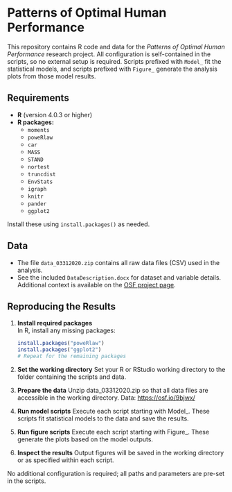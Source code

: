 # Patterns of Optimal Human Performance

This repository contains R code and data for the *Patterns of Optimal Human Performance* research project. All configuration is self-contained in the scripts, so no external setup is required. Scripts prefixed with `Model_` fit the statistical models, and scripts prefixed with `Figure_` generate the analysis plots from those model results.

## Requirements

- **R** (version 4.0.3 or higher)  
- **R packages:**  
  - `moments`  
  - `poweRlaw`  
  - `car`  
  - `MASS`  
  - `STAND`  
  - `nortest`  
  - `truncdist`  
  - `EnvStats`  
  - `igraph`  
  - `knitr`  
  - `pander`  
  - `ggplot2`  

Install these using `install.packages()` as needed.

## Data

- The file `data_03312020.zip` contains all raw data files (CSV) used in the analysis.  
- See the included `DataDescription.docx` for dataset and variable details. Additional context is available on the [OSF project page](https://osf.io/9bjwx/).

## Reproducing the Results

1. **Install required packages**  
   In R, install any missing packages:
   ```r
   install.packages("poweRlaw")
   install.packages("ggplot2")
   # Repeat for the remaining packages

2. **Set the working directory**
Set your R or RStudio working directory to the folder containing the scripts and data.

3. **Prepare the data**
Unzip data_03312020.zip so that all data files are accessible in the working directory.
Data: https://osf.io/9bjwx/  

4. **Run model scripts**
Execute each script starting with Model_. These scripts fit statistical models to the data and save the results.

5. **Run figure scripts**
Execute each script starting with Figure_. These generate the plots based on the model outputs.

6. **Inspect the results**
Output figures will be saved in the working directory or as specified within each script.

No additional configuration is required; all paths and parameters are pre-set in the scripts.
